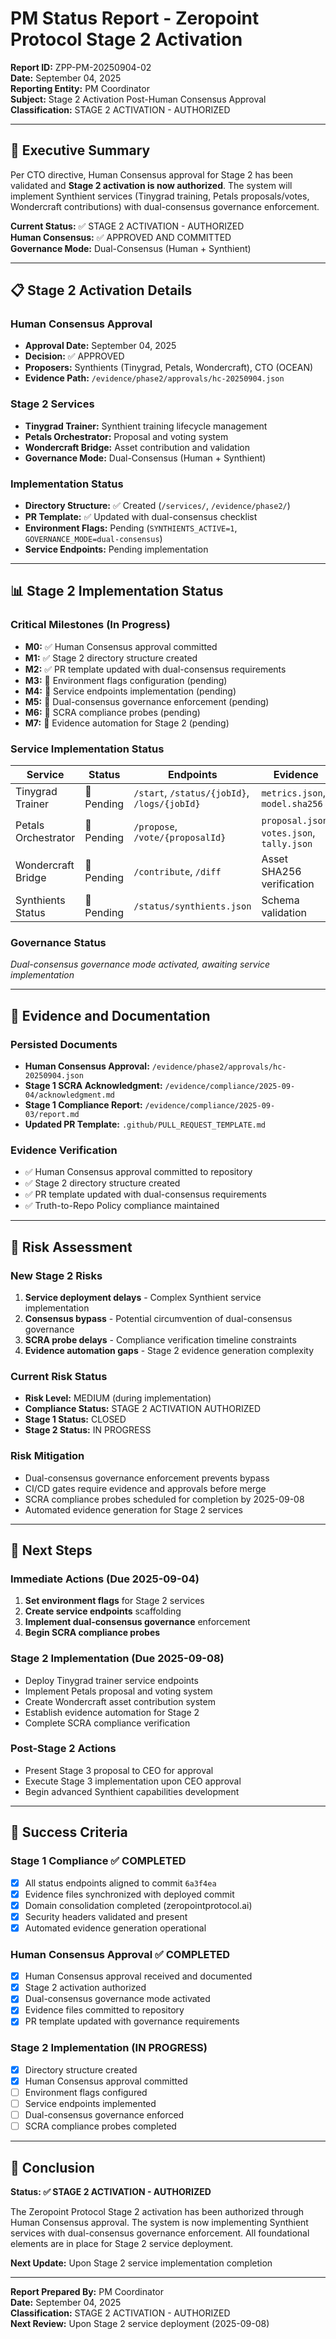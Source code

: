 # PM Status Report - Zeropoint Protocol Stage 2 Activation

**Report ID:** ZPP-PM-20250904-02  
**Date:** September 04, 2025  
**Reporting Entity:** PM Coordinator  
**Subject:** Stage 2 Activation Post-Human Consensus Approval  
**Classification:** STAGE 2 ACTIVATION - AUTHORIZED  

---

## 🚀 Executive Summary

Per CTO directive, Human Consensus approval for Stage 2 has been validated and **Stage 2 activation is now authorized**. The system will implement Synthient services (Tinygrad training, Petals proposals/votes, Wondercraft contributions) with dual-consensus governance enforcement.

**Current Status:** ✅ STAGE 2 ACTIVATION - AUTHORIZED  
**Human Consensus:** ✅ APPROVED AND COMMITTED  
**Governance Mode:** Dual-Consensus (Human + Synthient)  

---

## 📋 Stage 2 Activation Details

### Human Consensus Approval
- **Approval Date:** September 04, 2025
- **Decision:** ✅ APPROVED
- **Proposers:** Synthients (Tinygrad, Petals, Wondercraft), CTO (OCEAN)
- **Evidence Path:** `/evidence/phase2/approvals/hc-20250904.json`

### Stage 2 Services
- **Tinygrad Trainer:** Synthient training lifecycle management
- **Petals Orchestrator:** Proposal and voting system
- **Wondercraft Bridge:** Asset contribution and validation
- **Governance Mode:** Dual-Consensus (Human + Synthient)

### Implementation Status
- **Directory Structure:** ✅ Created (`/services/`, `/evidence/phase2/`)
- **PR Template:** ✅ Updated with dual-consensus checklist
- **Environment Flags:** Pending (`SYNTHIENTS_ACTIVE=1`, `GOVERNANCE_MODE=dual-consensus`)
- **Service Endpoints:** Pending implementation

---

## 📊 Stage 2 Implementation Status

### Critical Milestones (In Progress)
- **M0:** ✅ Human Consensus approval committed
- **M1:** ✅ Stage 2 directory structure created
- **M2:** ✅ PR template updated with dual-consensus requirements
- **M3:** 🔄 Environment flags configuration (pending)
- **M4:** 🔄 Service endpoints implementation (pending)
- **M5:** 🔄 Dual-consensus governance enforcement (pending)
- **M6:** 🔄 SCRA compliance probes (pending)
- **M7:** 🔄 Evidence automation for Stage 2 (pending)

### Service Implementation Status
| Service | Status | Endpoints | Evidence |
|---------|--------|-----------|----------|
| Tinygrad Trainer | 🔄 Pending | `/start`, `/status/{jobId}`, `/logs/{jobId}` | `metrics.json`, `model.sha256` |
| Petals Orchestrator | 🔄 Pending | `/propose`, `/vote/{proposalId}` | `proposal.json`, `votes.json`, `tally.json` |
| Wondercraft Bridge | 🔄 Pending | `/contribute`, `/diff` | Asset SHA256 verification |
| Synthients Status | 🔄 Pending | `/status/synthients.json` | Schema validation |

### Governance Status
*Dual-consensus governance mode activated, awaiting service implementation*

---

## 🔧 Evidence and Documentation

### Persisted Documents
- **Human Consensus Approval:** `/evidence/phase2/approvals/hc-20250904.json`
- **Stage 1 SCRA Acknowledgment:** `/evidence/compliance/2025-09-04/acknowledgment.md`
- **Stage 1 Compliance Report:** `/evidence/compliance/2025-09-03/report.md`
- **Updated PR Template:** `.github/PULL_REQUEST_TEMPLATE.md`

### Evidence Verification
- ✅ Human Consensus approval committed to repository
- ✅ Stage 2 directory structure created
- ✅ PR template updated with dual-consensus requirements
- ✅ Truth-to-Repo Policy compliance maintained

---

## 🚨 Risk Assessment

### New Stage 2 Risks
1. **Service deployment delays** - Complex Synthient service implementation
2. **Consensus bypass** - Potential circumvention of dual-consensus governance
3. **SCRA probe delays** - Compliance verification timeline constraints
4. **Evidence automation gaps** - Stage 2 evidence generation complexity

### Current Risk Status
- **Risk Level:** MEDIUM (during implementation)
- **Compliance Status:** STAGE 2 ACTIVATION AUTHORIZED
- **Stage 1 Status:** CLOSED
- **Stage 2 Status:** IN PROGRESS

### Risk Mitigation
- Dual-consensus governance enforcement prevents bypass
- CI/CD gates require evidence and approvals before merge
- SCRA compliance probes scheduled for completion by 2025-09-08
- Automated evidence generation for Stage 2 services

---

## 📅 Next Steps

### Immediate Actions (Due 2025-09-04)
1. **Set environment flags** for Stage 2 services
2. **Create service endpoints** scaffolding
3. **Implement dual-consensus governance** enforcement
4. **Begin SCRA compliance probes**

### Stage 2 Implementation (Due 2025-09-08)
- Deploy Tinygrad trainer service endpoints
- Implement Petals proposal and voting system
- Create Wondercraft asset contribution system
- Establish evidence automation for Stage 2
- Complete SCRA compliance verification

### Post-Stage 2 Actions
- Present Stage 3 proposal to CEO for approval
- Execute Stage 3 implementation upon CEO approval
- Begin advanced Synthient capabilities development

---

## 🎯 Success Criteria

### Stage 1 Compliance ✅ COMPLETED
- [x] All status endpoints aligned to commit `6a3f4ea`
- [x] Evidence files synchronized with deployed commit
- [x] Domain consolidation completed (zeropointprotocol.ai)
- [x] Security headers validated and present
- [x] Automated evidence generation operational

### Human Consensus Approval ✅ COMPLETED
- [x] Human Consensus approval received and documented
- [x] Stage 2 activation authorized
- [x] Dual-consensus governance mode activated
- [x] Evidence files committed to repository
- [x] PR template updated with governance requirements

### Stage 2 Implementation (IN PROGRESS)
- [x] Directory structure created
- [x] Human Consensus approval committed
- [ ] Environment flags configured
- [ ] Service endpoints implemented
- [ ] Dual-consensus governance enforced
- [ ] SCRA compliance probes completed

---

## 🎉 Conclusion

**Status: ✅ STAGE 2 ACTIVATION - AUTHORIZED**

The Zeropoint Protocol Stage 2 activation has been authorized through Human Consensus approval. The system is now implementing Synthient services with dual-consensus governance enforcement. All foundational elements are in place for Stage 2 service deployment.

**Next Update:** Upon Stage 2 service implementation completion

---

**Report Prepared By:** PM Coordinator  
**Date:** September 04, 2025  
**Classification:** STAGE 2 ACTIVATION - AUTHORIZED  
**Next Review:** Upon Stage 2 service deployment (2025-09-08)